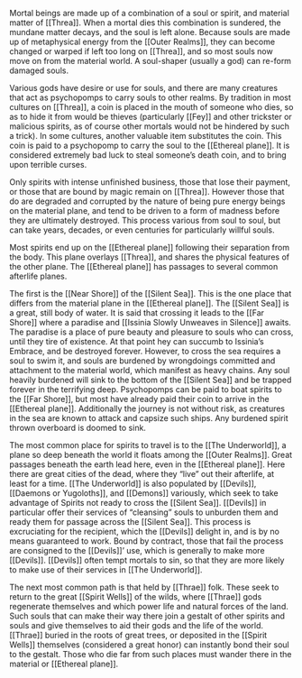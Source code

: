 Mortal beings are made up of a combination of a soul or spirit, and material matter of [[Threa]]. When a mortal dies this combination is sundered, the mundane matter decays, and the soul is left alone. Because souls are made up of metaphysical energy from the [[Outer Realms]], they can become changed or warped if left too long on [[Threa]], and so most souls now move on from the material world. A soul-shaper (usually a god) can re-form damaged souls. 

Various gods have desire or use for souls, and there are many creatures that act as psychopomps to carry souls to other realms. By tradition in most cultures on [[Threa]], a coin is placed in the mouth of someone who dies, so as to hide it from would be thieves (particularly [[Fey]] and other trickster or malicious spirits, as of course other mortals would not be hindered by such a trick). In some cultures, another valuable item substitutes the coin. This coin is paid to a psychopomp to carry the soul to the [[Ethereal plane]]. It is considered extremely bad luck to steal someone’s death coin, and to bring upon terrible curses. 

Only spirits with intense unfinished business, those that lose their payment, or those that are bound by magic remain on [[Threa]]. However those that do are degraded and corrupted by the nature of being pure energy beings on the material plane, and tend to be driven to a form of madness before they are ultimately destroyed. This process various from soul to soul, but can take years, decades, or even centuries for particularly willful souls.

Most spirits end up on the [[Ethereal plane]] following their separation from the body. This plane overlays [[Threa]], and shares the physical features of the other plane. The [[Ethereal plane]] has passages to several common afterlife planes. 

The first is the [[Near Shore]] of the [[Silent Sea]]. This is the one place that differs from the material plane in the [[Ethereal plane]]. The [[Silent Sea]] is a great, still body of water. It is said that crossing it leads to the [[Far Shore]] where a paradise and [[Issinia Slowly Unweaves in Silence]] awaits. The paradise is a place of pure beauty and pleasure to souls who can cross, until they tire of existence. At that point hey can succumb to Issinia’s Embrace, and be destroyed forever. However, to cross the sea requires a soul to swim it, and souls are burdened by wrongdoings committed and attachment to the material world, which manifest as heavy chains. Any soul heavily burdened will sink to the bottom of the [[Silent Sea]] and be trapped forever in the terrifying deep. Psychopomps can be paid to boat spirits to the [[Far Shore]], but most have already paid their coin to arrive in the [[Ethereal plane]]. Additionally the journey is not without risk, as creatures in the sea are known to attack and capsize such ships. Any burdened spirit thrown overboard is doomed to sink.

The most common place for spirits to travel is to the [[The Underworld]], a plane so deep beneath the world it floats among the [[Outer Realms]]. Great passages beneath the earth lead here, even in the [[Ethereal plane]]. Here there are great cities of the dead, where they “live” out their afterlife, at least for a time. [[The Underworld]] is also populated by [[Devils]], [[Daemons or Yugoloths]], and [[Demons]] variously, which seek to take advantage of Spirits not ready to cross the [[Silent Sea]]. [[Devils]] in particular offer their services of “cleansing” souls to unburden them and ready them for passage across the [[Silent Sea]]. This process is excruciating for the recipient, which the [[Devils]] delight in, and is by no means guaranteed to work. Bound by contract, those that fail the process are consigned to the [[Devils]]’ use, which is generally to make more [[Devils]]. [[Devils]] often tempt mortals to sin, so that they are more likely to make use of their services in [[The Underworld]]. 

The next most common path is that held by [[Thrae]] folk. These seek to return to the great [[Spirit Wells]] of the wilds, where [[Thrae]] gods regenerate themselves and which power life and natural forces of the land. Such souls that can make their way there join a gestalt of other spirits and souls and give themselves to aid their gods and the life of the world. [[Thrae]] buried in the roots of great trees, or deposited in the [[Spirit Wells]] themselves (considered a great honor) can instantly bond their soul to the gestalt. Those who die far from such places must wander there in the material or [[Ethereal plane]]. 